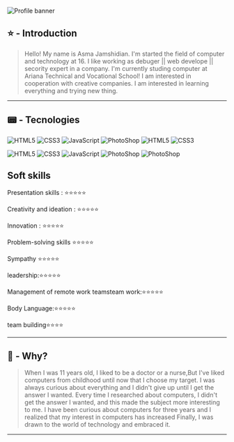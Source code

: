![Profile banner](https://i.imgur.com/VNP2tTx.gif)

## ⭐ - Introduction
> Hello! My name is Asma Jamshidian.
> I'm started the field of computer and technology at 16.
> I like working as debuger || web develope || secority expert in a company.
> I'm currently studing computer at Ariana Technical and Vocational School!
> I am interested in cooperation with creative companies.
> I am interested in learning everything and trying new thing. 


---

## 📟 - Tecnologies

![HTML5](https://img.shields.io/badge/⭐️-html5-%23E34F26.svg?style=for-the-badge&logo=htmls5&Color=white)
![CSS3](https://img.shields.io/badge/⭐️-css3-%231572B6.svg?style=for-the-badge&logo=csss3&logoColor=Silver)
![JavaScript](https://img.shields.io/badge/⭐️-javascript-%23323330.svg?style=for-the-badge&logo=javascriptt)
![PhotoShop](https://img.shields.io/badge/⭐️-CSharp-%23323330.svg?style=for-the-badge&logo=photoshop&color=Maroon)
![HTML5](https://img.shields.io/badge/⭐️-Python-%23E34F26.svg?style=for-the-badge&logo=htmls5&logoColor=Mint)
![CSS3](https://img.shields.io/badge/⭐️-C++-%231572B6.svg?style=for-the-badge&logo=csss3&logoColor=Maroon)


![HTML5](https://img.shields.io/badge/⭐️-Captivate-%23E34F26.svg?style=for-the-badge&logo=htmls5&Color=gray)
![CSS3](https://img.shields.io/badge/⭐️-Linux-%231572B6.svg?style=for-the-badge&logo=csss3&Color=white)
![JavaScript](https://img.shields.io/badge/⭐️-illustrator-%23323330.svg?style=for-the-badge&color=red)
![PhotoShop](https://img.shields.io/badge/⭐️-photoShop-%23323330.svg?style=for-the-badge&logo=photoshop&color=Beige)
![PhotoShop](https://img.shields.io/badge/⭐️-AutoCad-%23323330.svg?style=for-the-badge&logo=photoshop&color=pink)

## Soft skills 

Presentation skills :  ⭐️⭐️⭐️⭐️⭐️

Creativity and ideation :  ⭐️⭐️⭐️⭐️⭐️

Innovation :  ⭐️⭐️⭐️⭐️⭐️

Problem-solving skills   ⭐️⭐️⭐️⭐️⭐️

Sympathy   ⭐️⭐️⭐️⭐️⭐️

leadership:⭐️⭐️⭐️⭐️⭐️

Management of remote work teamsteam work:⭐️⭐️⭐️⭐️⭐️

Body Language:⭐️⭐️⭐️⭐️⭐️

team building⭐️⭐️⭐️⭐️

---
 
## 🤔 - Why?

> When I was 11 years old, I liked to be a doctor or a nurse,But I've liked computers from childhood until now that I choose my target.
I was always curious about everything and I didn't give up until I get the answer I wanted. Every time I researched about computers,
> I didn't get the answer I wanted, and this made the subject more interesting to me.
> I have been curious about computers for three years and I realized that my interest in computers has increased
> Finally, I was drawn to the world of technology and embraced it.
---


